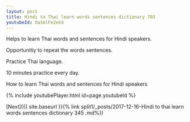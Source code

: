 ```yaml
---
layout: post
title: Hindi to Thai learn words sentences dictionary 703 
youtubeId: Oa1mlFe2ek4
---
```

 
 
Helps to learn Thai words and sentences for Hindi speakers.

Opportunitiy to repeat the words sentences. 

Practice Thai language. 
 
10 minutes practice every day. 
 
How to learn Thai words and sentences for Hindi speakers 
 
{% include youtubePlayer.html id=page.youtubeId %}
 
 
[Next]({{ site.baseurl }}{% link  split1/_posts/2017-12-16-Hindi to thai learn words sentences dictionary 345 .md%})
 
